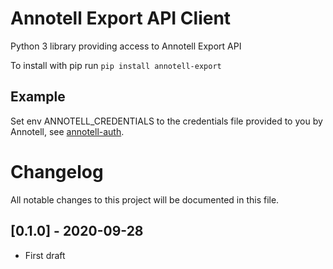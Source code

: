 # Annotell Export API Client

Python 3 library providing access to Annotell Export API 

To install with pip run `pip install annotell-export`


## Example
Set env ANNOTELL_CREDENTIALS to the credentials file provided to you by Annotell,
see [annotell-auth](https://github.com/annotell/annotell-python/tree/master/annotell-auth).


# Changelog

All notable changes to this project will be documented in this file.

## [0.1.0] - 2020-09-28
- First draft 
